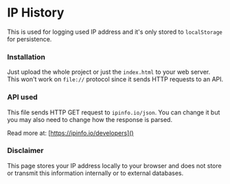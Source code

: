# IP History

This is used for logging used IP address and it's only stored to `localStorage` for persistence.

### Installation

Just upload the whole project or just the `index.html` to your web server. This won't work on `file://` protocol since it sends HTTP requests to an API.

### API used

This file sends HTTP GET request to `ipinfo.io/json`. You can change it but you may also need to change how the response is parsed.

Read more at: [https://ipinfo.io/developers]()

### Disclaimer

This page stores your IP address locally to your browser and does not store or transmit this information internally or to external databases.
